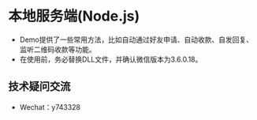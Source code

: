 # 本地服务端(Node.js)
- Demo提供了一些常用方法，比如自动通过好友申请、自动收款、自发回复、监听二维码收款等功能。<br>
- 在使用前，务必替换DLL文件，并确认微信版本为3.6.0.18。

## 技术疑问交流
- Wechat：y743328<br>
